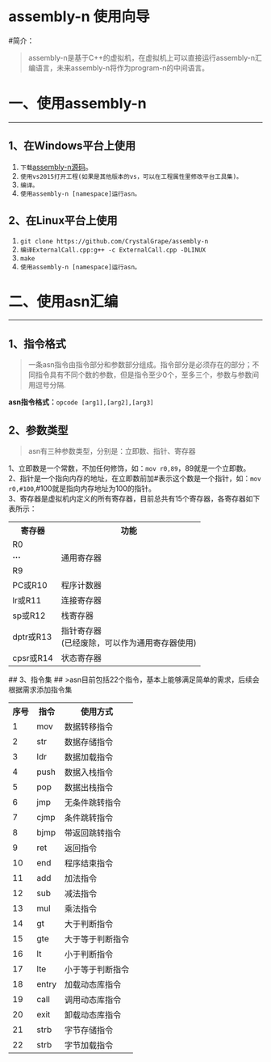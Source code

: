 # assembly-n 使用向导 #
#简介：
>assembly-n是基于C++的虚拟机，在虚拟机上可以直接运行assembly-n汇编语言，未来assembly-n将作为program-n的中间语言。
# 一、使用assembly-n #

----------
## 1、在Windows平台上使用 ##
1. `下载`[assembly-n源码](https://github.com/CrystalGrape/assembly-n/archive/master.zip "assembly-n源码")。
2. `使用vs2015打开工程(如果是其他版本的vs，可以在工程属性里修改平台工具集)。`
3. `编译。`
4. `使用assembly-n [namespace]运行asn。`
## 2、在Linux平台上使用 ##
1. `git clone https://github.com/CrystalGrape/assembly-n`
2. `编译ExternalCall.cpp:g++ -c ExternalCall.cpp -DLINUX`
3. `make`
4. `使用assembly-n [namespace]运行asn。`
# 二、使用asn汇编 #

----------

## 1、指令格式
>一条asn指令由指令部分和参数部分组成。指令部分是必须存在的部分；不同指令具有不同个数的参数，但是指令至少0个，至多三个，参数与参数间用逗号分隔.  

  
**asn指令格式：**`opcode [arg1],[arg2],[arg3]`
## 2、参数类型
>asn有三种参数类型，分别是：立即数、指针、寄存器


1、立即数是一个常数，不加任何修饰，如：`mov r0,89`，89就是一个立即数。  
2、指针是一个指向内存的地址，在立即数前加#表示这个数是一个指针，如：`mov r0,#100`,#100就是指向内存地址为100的指针。  
3、寄存器是虚拟机内定义的所有寄存器，目前总共有15个寄存器，各寄存器如下表所示：  
<table cellspacing="0">
    <tr>
        <th>寄存器</th>
        <th>功能</th>
    </tr>
    <tr>
        <td>R0</td>
        <td rowspan='3'>通用寄存器</td>
    </tr>
    <tr>
        <td><b>&middot;&middot;&middot;</b></td>
    </tr>
    <tr>
        <td>R9</td>
    </tr>
    <tr>
        <td>PC或R10</td>
        <td>程序计数器</td>
    </tr>
    <tr>
        <td>lr或R11</td>
        <td>连接寄存器</td>
    </tr>
    <tr>
        <td>sp或R12</td>
        <td>栈寄存器</td>
    </tr>
    <tr>
        <td>dptr或R13</td>
        <td>指针寄存器<br>(已经废除，可以作为通用寄存器使用)</td>
    </tr>
    <tr>
        <td>cpsr或R14</td>
        <td>状态寄存器</td>
    </tr>
</table>
## 3、指令集 ##
>asn目前包括22个指令，基本上能够满足简单的需求，后续会根据需求添加指令集


<table cellspacing="0">
    <tr>
        <th>序号</th>
        <th>指令</th>
        <th>使用方式</th>
    </tr>
	<tr>
        <td>1</td>
        <td>mov</td>
        <td>数据转移指令</td>
    </tr>
	<tr>
        <td>2</td>
        <td>str</td>
        <td>数据存储指令</td>
    </tr>
	<tr>
        <td>3</td>
        <td>ldr</td>
        <td>数据加载指令</td>
    </tr>
	<tr>
        <td>4</td>
        <td>push</td>
        <td>数据入栈指令</td>
    </tr>
	<tr>
        <td>5</td>
        <td>pop</td>
        <td>数据出栈指令</td>
    </tr>
	<tr>
        <td>6</td>
        <td>jmp</td>
        <td>无条件跳转指令</td>
    </tr>
	<tr>
        <td>7</td>
        <td>cjmp</td>
        <td>条件跳转指令</td>
    </tr>
	<tr>
        <td>8</td>
        <td>bjmp</td>
        <td>带返回跳转指令</td>
    </tr>
	<tr>
        <td>9</td>
        <td>ret</td>
        <td>返回指令</td>
    </tr>
	<tr>
        <td>10</td>
        <td>end</td>
        <td>程序结束指令</td>
    </tr>
	<tr>
        <td>11</td>
        <td>add</td>
        <td>加法指令</td>
    </tr>
	<tr>
        <td>12</td>
        <td>sub</td>
        <td>减法指令</td>
    </tr>
	<tr>
        <td>13</td>
        <td>mul</td>
        <td>乘法指令</td>
    </tr>
	<tr>
        <td>14</td>
        <td>gt</td>
        <td>大于判断指令</td>
    </tr>
	<tr>
        <td>15</td>
        <td>gte</td>
        <td>大于等于判断指令</td>
    </tr>
	<tr>
        <td>16</td>
        <td>lt</td>
        <td>小于判断指令</td>
    </tr>
	<tr>
        <td>17</td>
        <td>lte</td>
        <td>小于等于判断指令</td>
    </tr>
	<tr>
        <td>18</td>
        <td>entry</td>
        <td>加载动态库指令</td>
    </tr>
	<tr>
        <td>19</td>
        <td>call</td>
        <td>调用动态库指令</td>
    </tr>
	<tr>
        <td>20</td>
        <td>exit</td>
        <td>卸载动态库指令</td>
    </tr>
	<tr>
        <td>21</td>
        <td>strb</td>
        <td>字节存储指令</td>
    </tr>
	<tr>
        <td>22</td>
        <td>strb</td>
        <td>字节加载指令</td>
    </tr>
</table>
